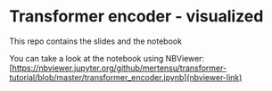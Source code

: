 # Transformer encoder - visualized

This repo contains the slides and the notebook

You can take a look at the notebook using NBViewer:
[https://nbviewer.jupyter.org/github/mertensu/transformer-tutorial/blob/master/transformer_encoder.ipynb](nbviewer-link)
